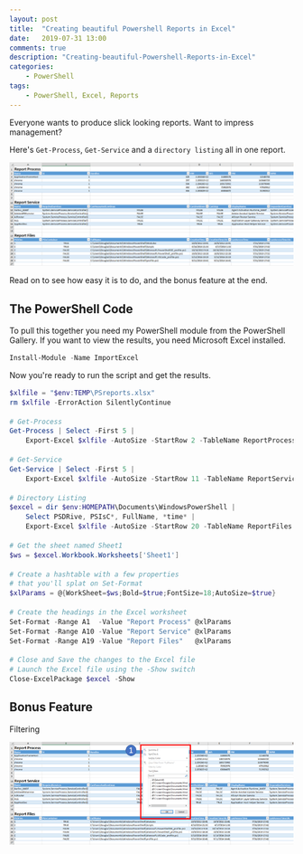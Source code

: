 ```yaml
---
layout: post
title:  "Creating beautiful Powershell Reports in Excel"
date:   2019-07-31 13:00
comments: true
description: "Creating-beautiful-Powershell-Reports-in-Excel"
categories:
    - PowerShell
tags:
    - PowerShell, Excel, Reports
---
```


Everyone wants to produce slick looking reports. Want to impress management?

Here's `Get-Process`, `Get-Service` and a `directory listing` all in one report.

![](/images/posts/ImportExcelBeautifulReport.png)

Read on to see how easy it is to do, and the bonus feature at the end.

## The PowerShell Code

To pull this together you need my PowerShell module from the PowerShell Gallery. If you want to view the results, you need Microsoft Excel installed.

```powershell
Install-Module -Name ImportExcel
```

Now you're ready to run the script and get the results.

```powershell
$xlfile = "$env:TEMP\PSreports.xlsx"
rm $xlfile -ErrorAction SilentlyContinue

# Get-Process
Get-Process | Select -First 5 |
    Export-Excel $xlfile -AutoSize -StartRow 2 -TableName ReportProcess

# Get-Service
Get-Service | Select -First 5 |
    Export-Excel $xlfile -AutoSize -StartRow 11 -TableName ReportService

# Directory Listing
$excel = dir $env:HOMEPATH\Documents\WindowsPowerShell |
    Select PSDRive, PSIsC*, FullName, *time* |
    Export-Excel $xlfile -AutoSize -StartRow 20 -TableName ReportFiles -PassThru

# Get the sheet named Sheet1
$ws = $excel.Workbook.Worksheets['Sheet1']

# Create a hashtable with a few properties
# that you'll splat on Set-Format
$xlParams = @{WorkSheet=$ws;Bold=$true;FontSize=18;AutoSize=$true}

# Create the headings in the Excel worksheet
Set-Format -Range A1  -Value "Report Process" @xlParams
Set-Format -Range A10 -Value "Report Service" @xlParams
Set-Format -Range A19 -Value "Report Files"   @xlParams

# Close and Save the changes to the Excel file
# Launch the Excel file using the -Show switch
Close-ExcelPackage $excel -Show
```

## Bonus Feature

Filtering

![](/images/posts/ImportExcelBeautifulReportFilter.png)